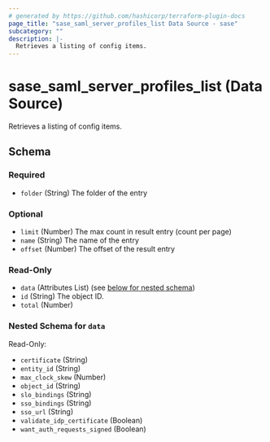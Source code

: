 ```yaml
---
# generated by https://github.com/hashicorp/terraform-plugin-docs
page_title: "sase_saml_server_profiles_list Data Source - sase"
subcategory: ""
description: |-
  Retrieves a listing of config items.
---
```


# sase_saml_server_profiles_list (Data Source)

Retrieves a listing of config items.



<!-- schema generated by tfplugindocs -->
## Schema

### Required

- `folder` (String) The folder of the entry

### Optional

- `limit` (Number) The max count in result entry (count per page)
- `name` (String) The name of the entry
- `offset` (Number) The offset of the result entry

### Read-Only

- `data` (Attributes List) (see [below for nested schema](#nestedatt--data))
- `id` (String) The object ID.
- `total` (Number)

<a id="nestedatt--data"></a>
### Nested Schema for `data`

Read-Only:

- `certificate` (String)
- `entity_id` (String)
- `max_clock_skew` (Number)
- `object_id` (String)
- `slo_bindings` (String)
- `sso_bindings` (String)
- `sso_url` (String)
- `validate_idp_certificate` (Boolean)
- `want_auth_requests_signed` (Boolean)


